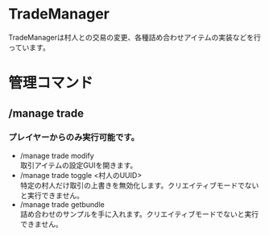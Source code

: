 # TradeManager
TradeManagerは村人との交易の変更、各種詰め合わせアイテムの実装などを行っています。

# 管理コマンド
## /manage trade 
### プレイヤーからのみ実行可能です。
* /manage trade modify  
取引アイテムの設定GUIを開きます。
* /manage trade toggle \<村人のUUID\>  
特定の村人だけ取引の上書きを無効化します。クリエイティブモードでないと実行できません。
* /manage trade getbundle  
詰め合わせのサンプルを手に入れます。クリエイティブモードでないと実行できません。

